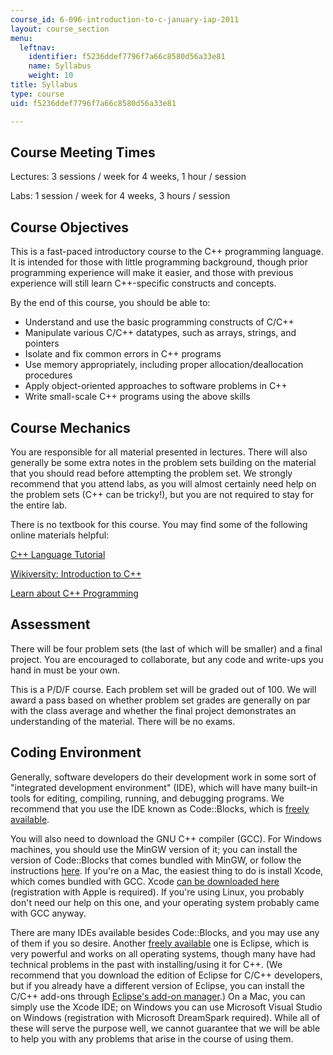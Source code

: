 ```yaml
---
course_id: 6-096-introduction-to-c-january-iap-2011
layout: course_section
menu:
  leftnav:
    identifier: f5236ddef7796f7a66c8580d56a33e81
    name: Syllabus
    weight: 10
title: Syllabus
type: course
uid: f5236ddef7796f7a66c8580d56a33e81

---
```


Course Meeting Times
--------------------

Lectures: 3 sessions / week for 4 weeks, 1 hour / session

Labs: 1 session / week for 4 weeks, 3 hours / session

Course Objectives
-----------------

This is a fast-paced introductory course to the C++ programming language. It is intended for those with little programming background, though prior programming experience will make it easier, and those with previous experience will still learn C++-specific constructs and concepts.

By the end of this course, you should be able to:

*   Understand and use the basic programming constructs of C/C++
*   Manipulate various C/C++ datatypes, such as arrays, strings, and pointers
*   Isolate and fix common errors in C++ programs
*   Use memory appropriately, including proper allocation/deallocation procedures
*   Apply object-oriented approaches to software problems in C++
*   Write small-scale C++ programs using the above skills

Course Mechanics
----------------

You are responsible for all material presented in lectures. There will also generally be some extra notes in the problem sets building on the material that you should read before attempting the problem set. We strongly recommend that you attend labs, as you will almost certainly need help on the problem sets (C++ can be tricky!), but you are not required to stay for the entire lab.

There is no textbook for this course. You may find some of the following online materials helpful:

[C++ Language Tutorial](http://cplusplus.com/doc/tutorial/)

[Wikiversity: Introduction to C++](http://en.wikiversity.org/wiki/Introduction_to_C++)

[Learn about C++ Programming](http://cplus.about.com/od/learning1/Learn_about_C_and_how_to_write_Programs_in_It.htm)

Assessment
----------

There will be four problem sets (the last of which will be smaller) and a final project. You are encouraged to collaborate, but any code and write-ups you hand in must be your own.

This is a P/D/F course. Each problem set will be graded out of 100. We will award a pass based on whether problem set grades are generally on par with the class average and whether the final project demonstrates an understanding of the material. There will be no exams.

Coding Environment
------------------

Generally, software developers do their development work in some sort of "integrated development environment" (IDE), which will have many built-in tools for editing, compiling, running, and debugging programs. We recommend that you use the IDE known as Code::Blocks, which is [freely available](http://www.codeblocks.org/downloads/26).

You will also need to download the GNU C++ compiler (GCC). For Windows machines, you should use the MinGW version of it; you can install the version of Code::Blocks that comes bundled with MinGW, or follow the instructions [here](http://mingw.org/wiki/Getting_Started). If you're on a Mac, the easiest thing to do is install Xcode, which comes bundled with GCC. Xcode [can be downloaded here](http://developer.apple.com/xcode/) (registration with Apple is required). If you're using Linux, you probably don't need our help on this one, and your operating system probably came with GCC anyway.

There are many IDEs available besides Code::Blocks, and you may use any of them if you so desire. Another [freely available](http://www.eclipse.org/downloads/) one is Eclipse, which is very powerful and works on all operating systems, though many have had technical problems in the past with installing/using it for C++. (We recommend that you download the edition of Eclipse for C/C++ developers, but if you already have a different version of Eclipse, you can install the C/C++ add-ons through [Eclipse's add-on manager](http://www.eclipse.org/cdt/downloads.php).) On a Mac, you can simply use the Xcode IDE; on Windows you can use Microsoft Visual Studio on Windows (registration with Microsoft DreamSpark required). While all of these will serve the purpose well, we cannot guarantee that we will be able to help you with any problems that arise in the course of using them.